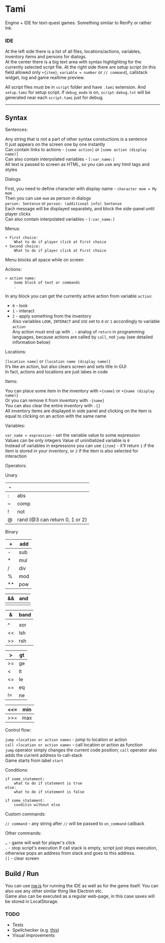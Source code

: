 # Tami

Engine + IDE for text-quest games. Something similar to RenPy or rather Ink.

### IDE

At the left side there is a list of all files, locations/actions, variables, inventory items and persons for dialogs.  
At the center there is a big text area with syntax highlighting for the currently selected script file.
At the right side there are setup script (in this field allowed only `+{item}`, `variable = number` or `// command`), callstack widget, log and game realtime preview.

All script files must be in `script` folder and have `.tami` extension. And `setup.tami` for setup script. If `debug_mode` is on, `script-debug.txt` will be generated near each `script.tami` just for debug.

---

## Syntax

Sentences:

Any string that is not a part of other syntax constuctions is a sentence  
It just appears on the screen one by one instantly  
Can contain links to actions - `[some action]` or `[some action (display name)]`  
Can also contain interpolated variables - `[:var_name:]`  
All text is passed to screen as HTML, so you can use any html tags and styles

Dialogs:

First, you need to define character with display name - `character mom = My mom`  
Then you can use `mom` as person in dialogs  
`person: Sentense` or `person: (additional info) Sentense`  
Each message will be displayed separately, and block the side-panel until player clicks  
Can also contain interpolated variables - `[:var_name:]`

Menus:

```
+ First choice:
	What to do if player click at First choice
+ Second choice:
	What to do if player click at First choice
```

Menu blocks all space while on screen

Actions:

```
> action name:
	Some block of text or commands
	.
```

In any block you can get the currently active action from variable `action`:  
- `0` - look  
- `1` - interact  
- `2` - apply something from the inventory  
Also variables `LOOK`, `INTERACT` and `USE` set to `0` or `1` accordingly to variable `action`  
Any action must end up with `.` - analog of `return` in programming languages, because actions are called by `call`, not `jump` (see detailed information below)

Locations:

`[location name]` or `[location name (display name)]`  
It’s like an action, but also clears screen and sets title in GUI  
In fact, actions and locations are just labes in code

Items:

You can place some item in the inventory with `+{name}` or `+{name (display name)}`  
Or you can remove it from inventory with `-{name}`  
You can also clear the entire inventory with `-{}`  
All inventory items are displayed in side panel and clicking on the item is equal to clicking on an action with the same name

Variables:

`var_name = expression` -  set the variable value to some expression  
Values can be only integers 
Value of uninitialized variable is `0`  
Instead of variables in expressions you can use `{item}` - it’ll return `1` if the item is stored in your inventory, or `2` if the item is also selected for interaction

Operators:

Unary

| - |  |
| --- | --- |
| : | abs |
| ~ | comp |
| ! | not |
| @ | rand (@3 can return 0, 1 or 2) |

Binary

| + | add |
| --- | --- |
| - | sub |
| * | mul |
| / | div |
| % | mod |
| ** | pow |

| && | and |
| --- | --- |
| || | or |

| & | band |
| --- | --- |
| | | bor |
| ^ | xor |
| << | lsh |
| >> | rsh |

| > | gt |
| --- | --- |
| >= | ge |
| < | lt |
| <= | le |
| == | eq |
| != | ne |

| <<= | min |
| --- | --- |
| >>= | max |

Control flow:

`jump <location or action name>` - jump to location or action  
`call <location or action name>` - call location or action as function  
`jump` operator simply changes the current code position; `call` operator also adds the current address to call-stack  
Game starts from label `start`

Conditions:

```
if some_statement:
	what to do if statement is true
else:
	what to do if statement is false

if some_statement:
	conditin without else
```

Custom commands:

`// command` - any string after `//` will be passed to `on_command` callback

Other commands:

`…` - game will wait for player's click  
`.` - stop script's execution
If call stack is empty, script just stops execution, otherwise pops an address from stack and goes to this address.  
`[]` - clear screen

## Build / Run

You can use [nw.js](https://github.com/nwjs/nw.js) for running the IDE as well as for the game itself. You can also use any other similar thing like Electron etc.  
Game also can be executed as a regular web-page, in this case saves will be stored in LocalStorage.

### TODO
- Tests
- Spellchecker (e.g. [this](https://github.com/swenson/ace_spell_check_js))
- Visual improvements
